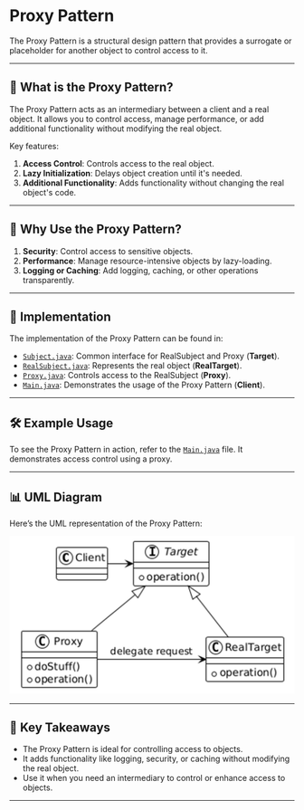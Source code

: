 # Proxy Pattern

The Proxy Pattern is a structural design pattern that provides a surrogate or placeholder for another object to control access to it.

---

## 📖 What is the Proxy Pattern?

The Proxy Pattern acts as an intermediary between a client and a real object. It allows you to control access, manage performance, or add additional functionality without modifying the real object.

Key features:
1. **Access Control**: Controls access to the real object.
2. **Lazy Initialization**: Delays object creation until it's needed.
3. **Additional Functionality**: Adds functionality without changing the real object's code.

---

## 🤔 Why Use the Proxy Pattern?

1. **Security**: Control access to sensitive objects.
2. **Performance**: Manage resource-intensive objects by lazy-loading.
3. **Logging or Caching**: Add logging, caching, or other operations transparently.

---

## 🔧 Implementation

The implementation of the Proxy Pattern can be found in:
- [`Subject.java`](./Subject.java): Common interface for RealSubject and Proxy (**Target**).
- [`RealSubject.java`](./RealSubject.java): Represents the real object (**RealTarget**).
- [`Proxy.java`](./Proxy.java): Controls access to the RealSubject (**Proxy**).
- [`Main.java`](./Main.java): Demonstrates the usage of the Proxy Pattern (**Client**).

---

## 🛠️ Example Usage

To see the Proxy Pattern in action, refer to the [`Main.java`](./Main.java) file. It demonstrates access control using a proxy.

---

## 📊 UML Diagram

Here’s the UML representation of the Proxy Pattern:

![Proxy UML](./proxy_uml.png)

---

## 📝 Key Takeaways

- The Proxy Pattern is ideal for controlling access to objects.
- It adds functionality like logging, security, or caching without modifying the real object.
- Use it when you need an intermediary to control or enhance access to objects.

---
